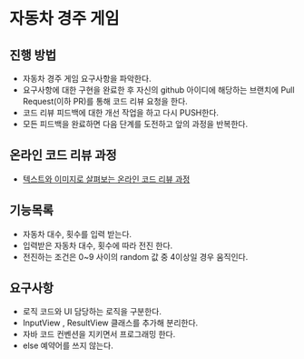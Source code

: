 # 자동차 경주 게임
## 진행 방법
* 자동차 경주 게임 요구사항을 파악한다.
* 요구사항에 대한 구현을 완료한 후 자신의 github 아이디에 해당하는 브랜치에 Pull Request(이하 PR)를 통해 코드 리뷰 요청을 한다.
* 코드 리뷰 피드백에 대한 개선 작업을 하고 다시 PUSH한다.
* 모든 피드백을 완료하면 다음 단계를 도전하고 앞의 과정을 반복한다.

## 온라인 코드 리뷰 과정
* [텍스트와 이미지로 살펴보는 온라인 코드 리뷰 과정](https://github.com/next-step/nextstep-docs/tree/master/codereview)

## 기능목록
* 자동차 대수, 횟수를 입력 받는다.
* 입력받은 자동차 대수, 횟수에 따라 전진 한다.
* 전진하는 조건은 0~9 사이의 random 값 중 4이상일 경우 움직인다.


## 요구사항
* 로직 코드와 UI 담당하는 로직을 구분한다.
* InputView , ResultView 클래스를 추가해 분리한다.
* 자바 코드 컨벤션을 지키면서 프로그래밍 한다.
* else 예약어를 쓰지 않는다.